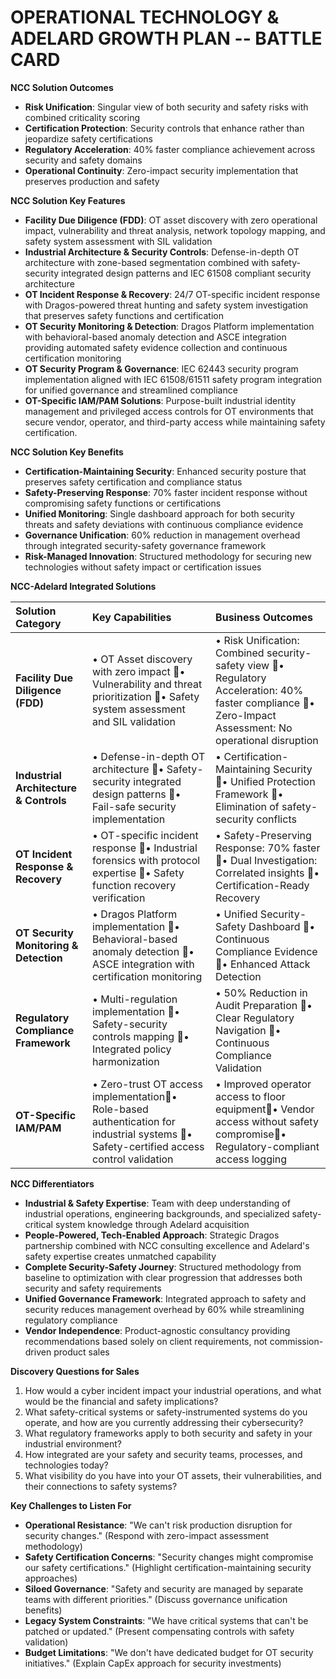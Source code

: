 # OPERATIONAL TECHNOLOGY & ADELARD GROWTH PLAN \-- BATTLE CARD

**NCC Solution Outcomes**

* **Risk Unification**: Singular view of both security and safety risks with combined criticality scoring  
* **Certification Protection**: Security controls that enhance rather than jeopardize safety certifications  
* **Regulatory Acceleration**: 40% faster compliance achievement across security and safety domains  
* **Operational Continuity**: Zero-impact security implementation that preserves production and safety

**NCC Solution Key Features**

* **Facility Due Diligence (FDD)**: OT asset discovery with zero operational impact, vulnerability and threat analysis, network topology mapping, and safety system assessment with SIL validation  
* **Industrial Architecture & Security Controls**: Defense-in-depth OT architecture with zone-based segmentation combined with safety-security integrated design patterns and IEC 61508 compliant security architecture  
* **OT Incident Response & Recovery**: 24/7 OT-specific incident response with Dragos-powered threat hunting and safety system investigation that preserves safety functions and certification  
* **OT Security Monitoring & Detection**: Dragos Platform implementation with behavioral-based anomaly detection and ASCE integration providing automated safety evidence collection and continuous certification monitoring  
* **OT Security Program & Governance**: IEC 62443 security program implementation aligned with IEC 61508/61511 safety program integration for unified governance and streamlined compliance  
* **OT-Specific IAM/PAM Solutions**: Purpose-built industrial identity management and privileged access controls for OT environments that secure vendor, operator, and third-party access while maintaining safety certification.

**NCC Solution Key Benefits**

* **Certification-Maintaining Security**: Enhanced security posture that preserves safety certification and compliance status  
* **Safety-Preserving Response**: 70% faster incident response without compromising safety functions or certifications  
* **Unified Monitoring**: Single dashboard approach for both security threats and safety deviations with continuous compliance evidence  
* **Governance Unification**: 60% reduction in management overhead through integrated security-safety governance framework  
* **Risk-Managed Innovation**: Structured methodology for securing new technologies without safety impact or certification issues

**NCC-Adelard Integrated Solutions**

| Solution Category | Key Capabilities | Business Outcomes |
| :---- | :---- | :---- |
| **Facility Due Diligence (FDD)** | • OT Asset discovery with zero impact  • Vulnerability and threat prioritization  • Safety system assessment and SIL validation | • Risk Unification: Combined security-safety view  • Regulatory Acceleration: 40% faster compliance  • Zero-Impact Assessment: No operational disruption |
| **Industrial Architecture & Controls** | • Defense-in-depth OT architecture  • Safety-security integrated design patterns  • Fail-safe security implementation | • Certification-Maintaining Security  • Unified Protection Framework  • Elimination of safety-security conflicts |
| **OT Incident Response & Recovery** | • OT-specific incident response  • Industrial forensics with protocol expertise  • Safety function recovery verification | • Safety-Preserving Response: 70% faster  • Dual Investigation: Correlated insights  • Certification-Ready Recovery |
| **OT Security Monitoring & Detection** | • Dragos Platform implementation  • Behavioral-based anomaly detection  • ASCE integration with certification monitoring | • Unified Security-Safety Dashboard  • Continuous Compliance Evidence  • Enhanced Attack Detection |
| **Regulatory Compliance Framework** | • Multi-regulation implementation  • Safety-security controls mapping  • Integrated policy harmonization | • 50% Reduction in Audit Preparation  • Clear Regulatory Navigation  • Continuous Compliance Validation |
| **OT-Specific IAM/PAM** | • Zero-trust OT access implementation• Role-based authentication for industrial systems • Safety-certified access control validation | • Improved operator access to floor equipment• Vendor access without safety compromise• Regulatory-compliant access logging |

**NCC Differentiators**

* **Industrial & Safety Expertise**: Team with deep understanding of industrial operations, engineering backgrounds, and specialized safety-critical system knowledge through Adelard acquisition  
* **People-Powered, Tech-Enabled Approach**: Strategic Dragos partnership combined with NCC consulting excellence and Adelard's safety expertise creates unmatched capability  
* **Complete Security-Safety Journey**: Structured methodology from baseline to optimization with clear progression that addresses both security and safety requirements  
* **Unified Governance Framework**: Integrated approach to safety and security reduces management overhead by 60% while streamlining regulatory compliance  
* **Vendor Independence**: Product-agnostic consultancy providing recommendations based solely on client requirements, not commission-driven product sales

**Discovery Questions for Sales**

1. How would a cyber incident impact your industrial operations, and what would be the financial and safety implications?  
2. What safety-critical systems or safety-instrumented systems do you operate, and how are you currently addressing their cybersecurity?  
3. What regulatory frameworks apply to both security and safety in your industrial environment?  
4. How integrated are your safety and security teams, processes, and technologies today?  
5. What visibility do you have into your OT assets, their vulnerabilities, and their connections to safety systems?

**Key Challenges to Listen For**

* **Operational Resistance**: "We can't risk production disruption for security changes." (Respond with zero-impact assessment methodology)  
* **Safety Certification Concerns**: "Security changes might compromise our safety certifications." (Highlight certification-maintaining security approaches)  
* **Siloed Governance**: "Safety and security are managed by separate teams with different priorities." (Discuss governance unification benefits)  
* **Legacy System Constraints**: "We have critical systems that can't be patched or updated." (Present compensating controls with safety validation)  
* **Budget Limitations**: "We don't have dedicated budget for OT security initiatives." (Explain CapEx approach for security investments)